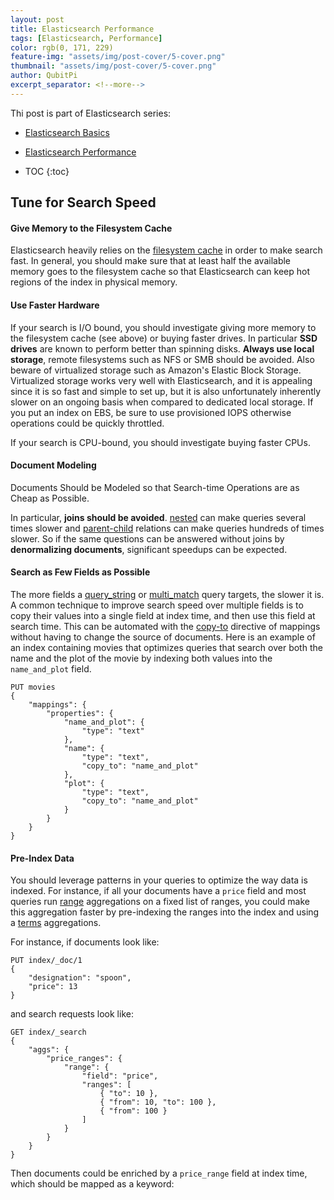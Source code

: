 ```yaml
---
layout: post
title: Elasticsearch Performance
tags: [Elasticsearch, Performance]
color: rgb(0, 171, 229)
feature-img: "assets/img/post-cover/5-cover.png"
thumbnail: "assets/img/post-cover/5-cover.png"
author: QubitPi
excerpt_separator: <!--more-->
---
```


<!--more-->

Thi post is part of Elasticsearch series:

* [Elasticsearch Basics](https://qubitpi.github.io/jersey-guide/2020/09/23/elasticsearch.html)
* [Elasticsearch Performance](https://qubitpi.github.io/jersey-guide/2021/10/01/elasticsearch-performance.html)

* TOC
{:toc}

##  Tune for Search Speed

#### Give Memory to the Filesystem Cache

Elasticsearch heavily relies on the
[filesystem cache](https://qubitpi.github.io/jersey-guide/2021/10/02/filesystem-cache.html) in order to make search
fast. In general, you should make sure that at least half the available memory goes to the filesystem cache so that
Elasticsearch can keep hot regions of the index in physical memory.

#### Use Faster Hardware

If your search is I/O bound, you should investigate giving more memory to the filesystem cache (see above) or buying
faster drives. In particular **SSD drives** are known to perform better than spinning disks. **Always use local
storage**, remote filesystems such as NFS or SMB should be avoided. Also beware of virtualized storage such as Amazon's
Elastic Block Storage. Virtualized storage works very well with Elasticsearch, and it is appealing since it is so fast
and simple to set up, but it is also unfortunately inherently slower on an ongoing basis when compared to dedicated
local storage. If you put an index on EBS, be sure to use provisioned IOPS otherwise operations could be quickly
throttled.

If your search is CPU-bound, you should investigate buying faster CPUs.

#### Document Modeling

Documents Should be Modeled so that Search-time Operations are as Cheap as Possible.

In particular, **joins should be avoided**.
[nested](https://www.elastic.co/guide/en/elasticsearch/reference/current/nested.html) can make queries several times
slower and [parent-child](https://www.elastic.co/guide/en/elasticsearch/reference/current/parent-join.html) relations
can make queries hundreds of times slower. So if the same questions can be answered without joins by **denormalizing
documents**, significant speedups can be expected.

#### Search as Few Fields as Possible

The more fields a
[query_string](https://www.elastic.co/guide/en/elasticsearch/reference/current/query-dsl-query-string-query.html) or
[multi_match](https://www.elastic.co/guide/en/elasticsearch/reference/current/query-dsl-multi-match-query.html) query
targets, the slower it is. A common technique to improve search speed over multiple fields is to copy their values into
a single field at index time, and then use this field at search time. This can be automated with the
[copy-to](https://www.elastic.co/guide/en/elasticsearch/reference/current/copy-to.html) directive of mappings without
having to change the source of documents. Here is an example of an index containing movies that optimizes queries that
search over both the name and the plot of the movie by indexing both values into the `name_and_plot` field.

```
PUT movies
{
    "mappings": {
        "properties": {
            "name_and_plot": {
                "type": "text"
            },
            "name": {
                "type": "text",
                "copy_to": "name_and_plot"
            },
            "plot": {
                "type": "text",
                "copy_to": "name_and_plot"
            }
        }
    }
}
```

#### Pre-Index Data

You should leverage patterns in your queries to optimize the way data is indexed. For instance, if all your documents
have a `price` field and most queries run
[range](https://www.elastic.co/guide/en/elasticsearch/reference/current/search-aggregations-bucket-range-aggregation.html)
aggregations on a fixed list of ranges, you could make this aggregation faster by pre-indexing the ranges into the index
and using a [terms](https://www.elastic.co/guide/en/elasticsearch/reference/current/search-aggregations-bucket-terms-aggregation.html) aggregations.

For instance, if documents look like:

```
PUT index/_doc/1
{
    "designation": "spoon",
    "price": 13
}
```

and search requests look like:

```
GET index/_search
{
    "aggs": {
        "price_ranges": {
            "range": {
                "field": "price",
                "ranges": [
                    { "to": 10 },
                    { "from": 10, "to": 100 },
                    { "from": 100 }
                ]
            }
        }
    }
}
```

Then documents could be enriched by a `price_range` field at index time, which should be mapped as a keyword:

